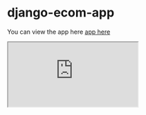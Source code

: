 # django-ecom-app

You can view the app here [app here](https://alikhyar.pythonanywhere.com)


<iframe src="https://alikhyar.pythonanywhere.com" title="my ecom store">
